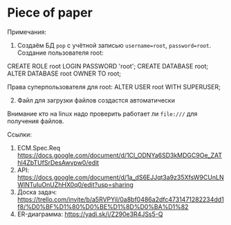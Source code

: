 # Piece of paper
Примечания:
1. Создаём БД `pop` с учётной записью `username=root`, `password=root`.
Создание пользователя root:

  CREATE ROLE root LOGIN PASSWORD 'root';
  CREATE DATABASE root;
  ALTER DATABASE root OWNER TO root;

Права суперпользователя для root:
  ALTER USER root WITH SUPERUSER;
  
2. Файл для загрузки файлов создастся автоматически

Внимание кто на linux надо проверить работает ли `file:///` для получения файлов.

Ссылки:

1. ECM.Spec.Req https://docs.google.com/document/d/1Cl_ODNYa6SD3kMDGC9Oe_ZAThl4ZbTUfSrDesAwvpw0/edit
2. API: https://docs.google.com/document/d/1a_dS6EJJqt3a9z35XfsW9CUnLNWlNTuIuOnUZhHX0q0/edit?usp=sharing
3. Доска задач: https://trello.com/invite/b/a5RVPYil/0a8bf0486a2dfc4731471282234dd1f8/%D0%BF%D1%80%D0%BE%D1%8D%D0%BA%D1%82
4. ER-диаграмма: https://yadi.sk/i/Z290e3R4JSs5-Q
